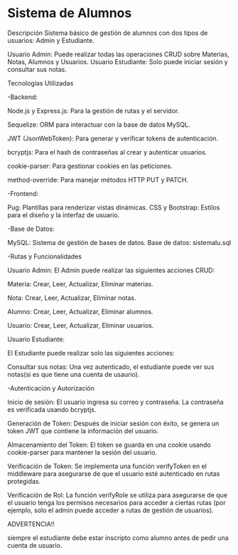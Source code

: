 # Sistema de Alumnos

Descripción
Sistema básico de gestión de alumnos con dos tipos de usuarios: Admin y Estudiante.

Usuario Admin: Puede realizar todas las operaciones CRUD sobre Materias, Notas, Alumnos y Usuarios.
Usuario Estudiante: Solo puede iniciar sesión y consultar sus notas.


Tecnologías Utilizadas

-Backend:

Node.js y Express.js: Para la gestión de rutas y el servidor.

Sequelize: ORM para interactuar con la base de datos MySQL.

JWT (JsonWebToken): Para generar y verificar tokens de autenticación.

bcryptjs: Para el hash de contraseñas al crear y autenticar usuarios.

cookie-parser: Para gestionar cookies en las peticiones.

method-override: Para manejar métodos HTTP PUT y PATCH.


-Frontend:

Pug: Plantillas para renderizar vistas dinámicas.
CSS y Bootstrap: Estilos para el diseño y la interfaz de usuario.


-Base de Datos:

MySQL: Sistema de gestión de bases de datos.
Base de datos: sistemalu.sql


-Rutas y Funcionalidades

Usuario Admin:
El Admin puede realizar las siguientes acciones CRUD:

Materia: Crear, Leer, Actualizar, Eliminar materias.

Nota: Crear, Leer, Actualizar, Eliminar notas.

Alumno: Crear, Leer, Actualizar, Eliminar alumnos.

Usuario: Crear, Leer, Actualizar, Eliminar usuarios.

Usuario Estudiante:

El Estudiante puede realizar solo las siguientes acciones:

Consultar sus notas: Una vez autenticado, el estudiante puede ver sus notas(si es que tiene una cuenta de usaurio).

-Autenticación y Autorización

Inicio de sesión: El usuario ingresa su correo y contraseña. La contraseña es verificada usando bcryptjs.

Generación de Token: Después de iniciar sesión con éxito, se genera un token JWT que contiene la información del usuario.

Almacenamiento del Token: El token se guarda en una cookie usando cookie-parser para mantener la sesión del usuario.

Verificación de Token: Se implementa una función verifyToken en el middleware para asegurarse de que el usuario esté autenticado en rutas protegidas.

Verificación de Rol: La función verifyRole se utiliza para asegurarse de que el usuario tenga los permisos necesarios para acceder a ciertas rutas (por ejemplo, solo el admin puede acceder a rutas de gestión de usuarios).

ADVERTENCIA!!

siempre el estudiante debe estar inscripto como alumno antes de pedir una cuenta de usuario.